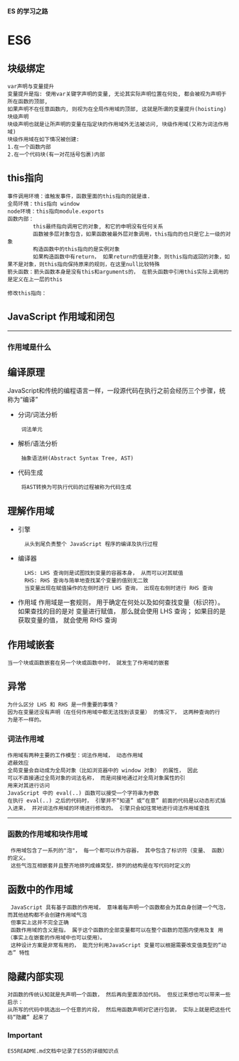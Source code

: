 **ES 的学习之路**
# ES6
## 块级绑定
```
var声明与变量提升
变量提升是指: 使用var关键字声明的变量, 无论其实际声明位置在何处, 都会被视为声明于所在函数的顶部,
如果声明不在任意函数内, 则视为在全局作用域的顶部, 这就是所谓的变量提升(hoisting)
块级声明
块级声明也就是让所声明的变量在指定块的作用域外无法被访问, 块级作用域(又称为词法作用域)
块级作用域在如下情况被创建:
1.在一个函数内部
2.在一个代码块(有一对花括号包裹)内部

```

## this指向
``` text
事件调用环境：谁触发事件，函数里面的this指向的就是谁.
全局环境：this指向 window 
node环境：this指向module.exports
函数内部：
        this最终指向调用它的对象, 和它的申明没有任何关系
        函数被多层对象包含，如果函数被最外层对象调用，this指向的也只是它上一级的对象
        构造函数中的this指向的是实例对象
        如果构造函数中有return， 如果return的值是对象，则this指向返回的对象，如果不是对象，则this指向保持原来的规则，在这里null比较特殊
箭头函数：箭头函数本身是没有this和arguments的， 在箭头函数中引用this实际上调用的是定义在上一层的this

修改this指向：
```

## JavaScript 作用域和闭包
 ***
### 作用域是什么
**编译原理**
 --
 JavaScript和传统的编程语言一样，一段源代码在执行之前会经历三个步骤，统称为“编译”
 
 + 分词/词法分析
 
        词法单元
 + 解析/语法分析
 
        抽象语法树(Abstract Syntax Tree, AST)
 + 代码生成
        
        将AST转换为可执行代码的过程被称为代码生成

**理解作用域**
--
+ 引擎
    
        从头到尾负责整个 JavaScript 程序的编译及执行过程
+ 编译器
 
        LHS: LHS 查询则是试图找到变量的容器本身， 从而可以对其赋值
        RHS: RHS 查询与简单地查找某个变量的值别无二致
        当变量出现在赋值操作的左侧时进行 LHS 查询， 出现在右侧时进行 RHS 查询
+ 作用域
        作用域是一套规则， 用于确定在何处以及如何查找变量（标识符）。 如果查找的目的是对
        变量进行赋值， 那么就会使用 LHS 查询； 如果目的是获取变量的值， 就会使用 RHS 查询

**作用域嵌套**
--
    当一个块或函数嵌套在另一个块或函数中时， 就发生了作用域的嵌套
        
**异常**
--
    为什么区分 LHS 和 RHS 是一件重要的事情？
    因为在变量还没有声明（在任何作用域中都无法找到该变量） 的情况下， 这两种查询的行
    为是不一样的。

### 词法作用域
    作用域有两种主要的工作模型：词法作用域， 动态作用域
    遮蔽效应
    全局变量会自动成为全局对象（比如浏览器中的 window 对象） 的属性， 因此
    可以不直接通过全局对象的词法名称， 而是间接地通过对全局对象属性的引
    用来对其进行访问
    JavaScript 中的 eval(..) 函数可以接受一个字符串为参数
    在执行 eval(..) 之后的代码时， 引擎并不“知道” 或“在意” 前面的代码是以动态形式插
    入进来， 并对词法作用域的环境进行修改的。 引擎只会如往常地进行词法作用域查找
 ***

### 函数的作用域和块作用域
     作用域包含了一系列的"泡"， 每一个都可以作为容器， 其中包含了标识符（变量、 函数） 的定义。
     这些气泡互相嵌套并且整齐地排列成蜂窝型，排列的结构是在写代码时定义的

**函数中的作用域**
--
     JavaScript 具有基于函数的作用域， 意味着每声明一个函数都会为其自身创建一个气泡， 而其他结构都不会创建作用域气泡
     但事实上这并不完全正确
     函数作用域的含义是指， 属于这个函数的全部变量都可以在整个函数的范围内使用及复 用（事实上在嵌套的作用域中也可以使用）。
     这种设计方案是非常有用的， 能充分利用JavaScript 变量可以根据需要改变值类型的“动态” 特性
     
**隐藏内部实现**
--
    对函数的传统认知就是先声明一个函数， 然后再向里面添加代码。 但反过来想也可以带来一些启示：
    从所写的代码中挑选出一个任意的片段， 然后用函数声明对它进行包装， 实际上就是把这些代码“隐藏” 起来了
    
### Important
    ES5README.md文档中记录了ES5的详细知识点
